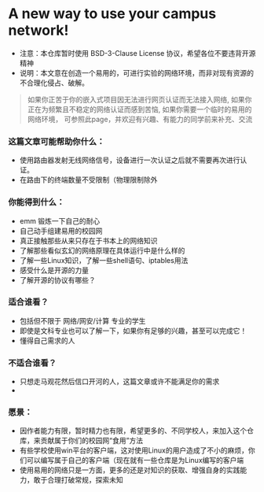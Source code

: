# A new way to use your campus network!
+ 注意：本仓库暂时使用 BSD-3-Clause License 协议，希望各位不要违背开源精神
+ 说明：本文意在创造一个易用的，可进行实验的网络环境，而非对现有资源的不合理化侵占、破解。
> 如果你正苦于你的嵌入式项目因无法进行网页认证而无法接入网络,
> 如果你正在为频繁且不稳定的网络认证而感到苦恼,
> 如果你需要一个临时的易用的网络环境，
> 可参照此page，并欢迎有兴趣、有能力的同学前来补充、交流

### 这篇文章可能帮助你什么：
+ 使用路由器发射无线网络信号，设备进行一次认证之后就不需要再次进行认证。
+ 在路由下的终端数量不受限制（物理限制除外

### 你能得到什么：
+ emm 锻炼一下自己的耐心
+ 自己动手组建易用的校园网
+ 真正接触那些从来只存在于书本上的网络知识
+ 了解那些看似玄幻的网络原理在具体运行中是什么样的
+ 了解一些Linux知识，了解一些shell语句、iptables用法
+ 感受什么是开源的力量
+ 了解开源的协议有哪些？

### 适合谁看？
+ 包括但不限于 网络/网安/计算 专业的学生
+ 即使是文科专业也可以了解一下，如果你有足够的兴趣，甚至可以完成它！
+ 懂得自己需求的人
### 不适合谁看？
+ 只想走马观花然后信口开河的人，这篇文章或许不能满足你的需求
+ 

### 愿景：
+ 因作者能力有限，暂时精力也有限，希望更多的、不同学校人，来加入这个仓库，来贡献属于你们的校园网“食用”方法
+ 有些学校使用win平台的客户端，这对使用Linux的用户造成了不小的麻烦，你们可以编写属于自己的客户端（现在就有一些仓库是为Linux编写的客户端
+ 使用易用的网络只是一方面，更多的还是对知识的获取、增强自身的实践能力，敢于合理打破常规，探索未知
